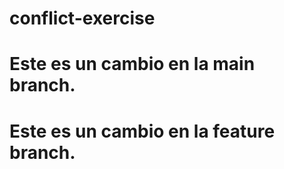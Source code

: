# conflict-exercise
# Este es un cambio en la main branch.
# Este es un cambio en la feature branch. 
